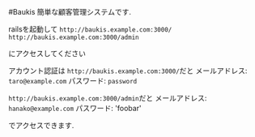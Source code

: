 #Baukis
簡単な顧客管理システムです.

railsを起動して
`http://baukis.example.com:3000/`
`http://baukis.example.com:3000/admin`

にアクセスしてください

アカウント認証は
`http://baukis.example.com:3000/`だと
メールアドレス: `taro@example.com`
パスワード: `password`

`http://baukis.example.com:3000/admin`だと
メールアドレス: `hanako@example.com`
パスワード: 'foobar'

でアクセスできます.





